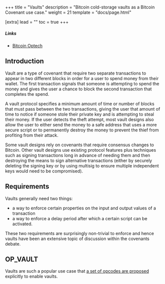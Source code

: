 +++
title = "Vaults"
description = "Bitcoin cold-storage vaults as a Bitcoin Covenant use case."
weight = 21
template = "docs/page.html"

[extra]
lead = ""
toc = true
+++


##### Links

- [Bitcoin Optech](https://bitcoinops.org/en/topics/vaults/)

## Introduction

Vault are a type of covenant that require two separate transactions to appear in two different
blocks in order for a user to spend money from their wallet. The first transaction signals that
someone is attempting to spend the money and gives the user a chance to block the second transaction
that completes the spend.

A vault protocol specifies a minimum amount of time or number of blocks that must pass between the
two transactions, giving the user that amount of time to notice if someone stole their private key
and is attempting to steal their money. If the user detects the theft attempt, most vault designs
also allow the user to either send the money to a safe address that uses a more secure script or to
permanently destroy the money to prevent the thief from profiting from their attack.

Some vault designs rely on covenants that require consensus changes to Bitcoin. Other vault designs
use existing protocol features plus techniques such as signing transactions long in advance of
needing them and then destroying the means to sign alternative transactions (either by securely
deleting the signing key or by using multisig to ensure multiple independent keys would need to be
compromised).


## Requirements

Vaults generally need two things:

- a way to enforce certain properties on the input and output values of a transaction
- a way to enforce a delay period after which a certain script can be activated.

These two requirements are surprisingly non-trivial to enforce and hence vaults have been an
extensive topic of discussion within the covenants debate.


## OP_VAULT

Vaults are such a popular use case that [a set of opcodes are proposed](/proposals/op_vault)
explicitly to enable vaults.

